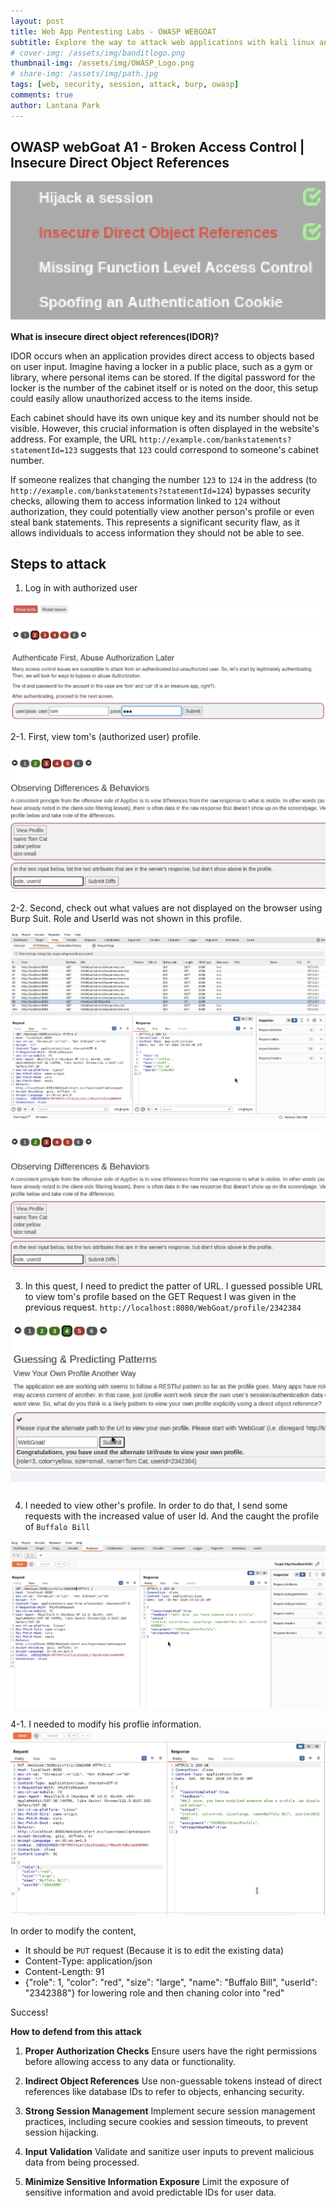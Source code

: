 ```yaml
---
layout: post
title: Web App Pentesting Labs - OWASP WEBGOAT
subtitle: Explore the way to attack web applications with kali linux and OWASP - Insecure Direct Object References(IDOR)
# cover-img: /assets/img/banditlogo.png
thumbnail-img: /assets/img/OWASP_Logo.png
# share-img: /assets/img/path.jpg
tags: [web, security, session, attack, burp, owasp]
comments: true
author: Lantana Park
---
```


## OWASP webGoat A1 - Broken Access Control | Insecure Direct Object References

![index](/assets/img/IDOR/Screenshot%202024-03-09%20at%2019.33.50.png)

**What is insecure direct object references(IDOR)?**

IDOR occurs when an application provides direct access to objects based on user input. Imagine having a locker in a public place, such as a gym or library, where personal items can be stored. If the digital password for the locker is the number of the cabinet itself or is noted on the door, this setup could easily allow unauthorized access to the items inside.

Each cabinet should have its own unique key and its number should not be visible. However, this crucial information is often displayed in the website's address. For example, the URL `http://example.com/bankstatements?statementId=123` suggests that `123` could correspond to someone's cabinet number.

If someone realizes that changing the number `123` to `124` in the address (to `http://example.com/bankstatements?statementId=124`) bypasses security checks, allowing them to access information linked to `124` without authorization, they could potentially view another person's profile or even steal bank statements. This represents a significant security flaw, as it allows individuals to access information they should not be able to see.

## Steps to attack

1. Log in with authorized user

![login](/assets/img/IDOR/Screenshot%202024-03-09%20at%2018.52.28.png)

2-1. First, view tom's (authorized user) profile.

![profile](/assets/img/IDOR/Screenshot%202024-03-09%20at%2019.03.30.png)

2-2. Second, check out what values are not displayed on the browser using Burp Suit. Role and UserId was not shown in this profile.

![difference](/assets/img/IDOR/Screenshot%202024-03-09%20at%2019.03.09.png)

![secondFianl](/assets/img/IDOR/Screenshot%202024-03-09%20at%2019.03.30.png)

3. In this quest, I need to predict the patter of URL. I guessed possible URL to view tom's profile based on the GET Request I was given in the previous request. `http://localhost:8080/WebGoat/profile/2342384`

![prediction](/assets/img/IDOR/Screenshot%202024-03-09%20at%2019.14.10.png)

4. I needed to view other's profile. In order to do that, I send some requests with the increased value of user Id. And the caught the profile of `Buffalo Bill`

![otherProfile](/assets/img/IDOR/Screenshot%202024-03-09%20at%2019.19.38.png)

4-1. I needed to modify his proflie information.
![modification](/assets/img/IDOR/Screenshot%202024-03-09%20at%2019.33.32.png)

In order to modify the content,

- It should be `PUT` request (Because it is to edit the existing data)
- Content-Type: application/json
- Content-Length: 91
- {"role": 1, "color": "red", "size": "large", "name": "Buffalo Bill", "userId": "2342388"}
  for lowering role and then chaning color into "red"

Success!

**How to defend from this attack**

1. **Proper Authorization Checks**
   Ensure users have the right permissions before allowing access to any data or functionality.

2. **Indirect Object References**
   Use non-guessable tokens instead of direct references like database IDs to refer to objects, enhancing security.

3. **Strong Session Management**
   Implement secure session management practices, including secure cookies and session timeouts, to prevent session hijacking.

4. **Input Validation**
   Validate and sanitize user inputs to prevent malicious data from being processed.

5. **Minimize Sensitive Information Exposure**
   Limit the exposure of sensitive information and avoid predictable IDs for user data.
